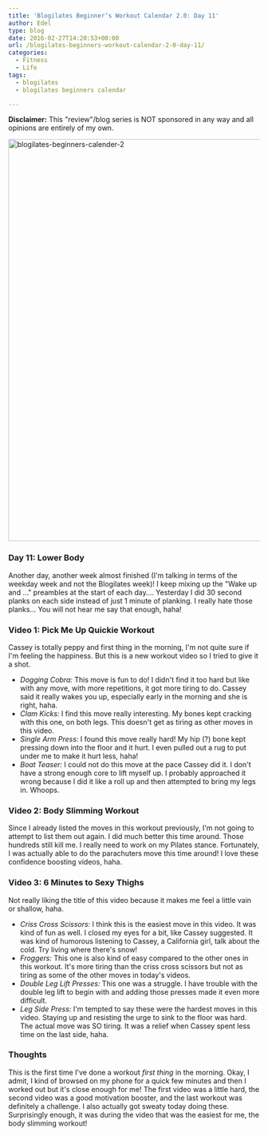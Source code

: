 ```yaml
---
title: 'Blogilates Beginner’s Workout Calendar 2.0: Day 11'
author: Edel
type: blog
date: 2016-02-27T14:20:53+00:00
url: /blogilates-beginners-workout-calendar-2-0-day-11/
categories:
  - Fitness
  - Life
tags:
  - blogilates
  - blogilates beginners calendar

---
```

**Disclaimer:** This "review"/blog series is NOT sponsored in any way and all opinions are entirely of my own.

<a href="http://scattered.me/wp-content/uploads/2016/02/blogilates-beginners-calender-2.png" rel="attachment wp-att-11076"><img src="http://scattered.me/wp-content/uploads/2016/02/blogilates-beginners-calender-2-1024x806.png" alt="blogilates-beginners-calender-2" width="1024" height="806" class="alignnone size-large wp-image-11076" srcset="http://erzadel.net/blog/wp-content/uploads/2016/02/blogilates-beginners-calender-2-1024x806.png 1024w, http://erzadel.net/blog/wp-content/uploads/2016/02/blogilates-beginners-calender-2-300x236.png 300w, http://erzadel.net/blog/wp-content/uploads/2016/02/blogilates-beginners-calender-2-768x604.png 768w" sizes="(max-width: 1024px) 100vw, 1024px" /></a>

### Day 11: Lower Body

Another day, another week almost finished (I'm talking in terms of the weekday week and not the Blogilates week)! I keep mixing up the "Wake up and &#8230;" preambles at the start of each day&#8230;. Yesterday I did 30 second planks on each side instead of just 1 minute of planking. I really hate those planks&#8230; You will not hear me say that enough, haha!

### Video 1: Pick Me Up Quickie Workout

Cassey is totally peppy and first thing in the morning, I'm not quite sure if I'm feeling the happiness. But this is a new workout video so I tried to give it a shot.

<div class="flex-video">
</div>

  * _Dogging Cobra:_ This move is fun to do! I didn't find it too hard but like with any move, with more repetitions, it got more tiring to do. Cassey said it really wakes you up, especially early in the morning and she is right, haha.
  * _Clam Kicks:_ I find this move really interesting. My bones kept cracking with this one, on both legs. This doesn't get as tiring as other moves in this video.
  * _Single Arm Press:_ I found this move really hard! My hip (?) bone kept pressing down into the floor and it hurt. I even pulled out a rug to put under me to make it hurt less, haha!
  * _Boat Teaser:_ I could not do this move at the pace Cassey did it. I don't have a strong enough core to lift myself up. I probably approached it wrong because I did it like a roll up and then attempted to bring my legs in. Whoops.

### Video 2: Body Slimming Workout

Since I already listed the moves in this workout previously, I'm not going to attempt to list them out again. I did much better this time around. Those hundreds still kill me. I really need to work on my Pilates stance. Fortunately, I was actually able to do the parachuters move this time around! I love these confidence boosting videos, haha.

<div class="flex-video">
</div>

### Video 3: 6 Minutes to Sexy Thighs

Not really liking the title of this video because it makes me feel a little vain or shallow, haha.

<div class="flex-video">
</div>

  * _Criss Cross Scissors:_ I think this is the easiest move in this video. It was kind of fun as well. I closed my eyes for a bit, like Cassey suggested. It was kind of humorous listening to Cassey, a California girl, talk about the cold. Try living where there's snow!
  * _Froggers:_ This one is also kind of easy compared to the other ones in this workout. It's more tiring than the criss cross scissors but not as tiring as some of the other moves in today's videos.
  * _Double Leg Lift Presses:_ This one was a struggle. I have trouble with the double leg lift to begin with and adding those presses made it even more difficult.
  * _Leg Side Press:_ I'm tempted to say these were the hardest moves in this video. Staying up and resisting the urge to sink to the floor was hard. The actual move was SO tiring. It was a relief when Cassey spent less time on the last side, haha.

### Thoughts

This is the first time I've done a workout _first thing_ in the morning. Okay, I admit, I kind of browsed on my phone for a quick few minutes and then I worked out but it's close enough for me! The first video was a little hard, the second video was a good motivation booster, and the last workout was definitely a challenge. I also actually got sweaty today doing these. Surprisingly enough, it was during the video that was the easiest for me, the body slimming workout!


